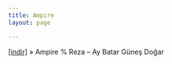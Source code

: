 ```yaml
---
title: Ampire
layout: page

---
```

<a href="https://cloud.mail.ru/public/42cc13fdcb76/Ampire%20%26%20Reza%20-%20Ay%20Batar%20G%C3%BCne%C5%9F%20Do%C4%9Far" target="_blank">[indir]</a>  »  Ampire % Reza &#8211; Ay Batar Güneş Doğar